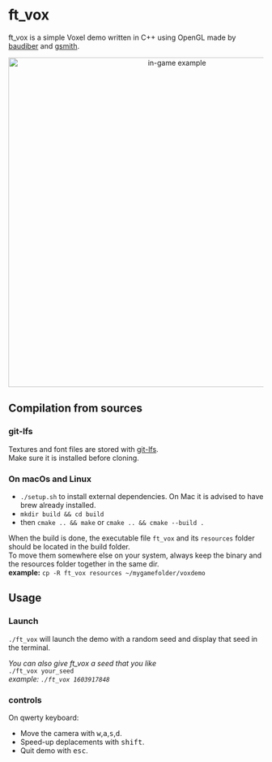 # ft_vox

ft_vox is a simple Voxel demo written in C++ using OpenGL made by [baudiber](https://github.com/baudiber) and [gsmith](https://github.com/guilhemSmith).

<p align="center">
  <img src="./screenshots/vox.png" alt="in-game example" width="650">
</p>

## Compilation from sources
### git-lfs
Textures and font files are stored with [git-lfs](https://git-lfs.github.com/).  
Make sure it is installed before cloning.
### On macOs and Linux
* `./setup.sh` to install external dependencies. On Mac it is advised to have brew already installed.  
* `mkdir build && cd build`
* then `cmake .. && make` or `cmake .. && cmake --build .`  

When the build is done, the executable file `ft_vox` and its `resources` folder should be located in the build folder.  
To move them somewhere else on your system, always keep the binary and the resources folder together in the same dir.  
**example:** `cp -R ft_vox resources ~/mygamefolder/voxdemo`

## Usage  
### Launch
`./ft_vox` will launch the demo with a random seed and display that seed in the terminal.  

_You can also give ft_vox a seed that you like_     
`./ft_vox your_seed`   
_example: `./ft_vox 1603917848`_    

### controls
On qwerty keyboard: 
* Move the camera with <kbd>w</kbd>,<kbd>a</kbd>,<kbd>s</kbd>,<kbd>d</kbd>.  
* Speed-up deplacements with <kbd>shift</kbd>.  
* Quit demo with <kbd>esc</kbd>.
